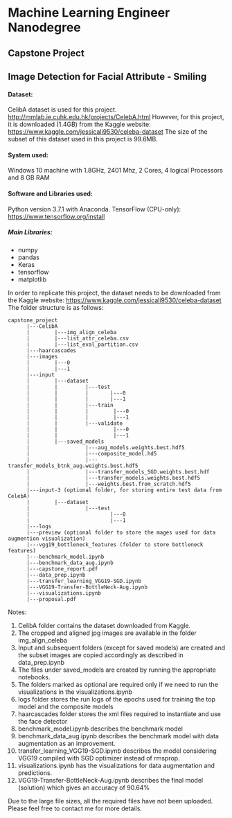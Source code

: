 # Machine Learning Engineer Nanodegree
## Capstone Project 
## Image Detection for Facial Attribute - Smiling


#### Dataset: 
CelibA dataset is used for this project. 
http://mmlab.ie.cuhk.edu.hk/projects/CelebA.html
However, for this project, it is downloaded (1.4GB) from the Kaggle website:
https://www.kaggle.com/jessicali9530/celeba-dataset
The size of the subset of this dataset used in this project is 99.6MB.


#### System used:
Windows 10 machine with 1.8GHz, 2401 Mhz, 2 Cores, 4 logical Processors
and  8 GB RAM


#### Software and Libraries used:
Python version 3.7.1 with Anaconda.
TensorFlow (CPU-only): https://www.tensorflow.org/install
##### Main Libraries:
- numpy
- pandas
- Keras
- tensorflow
- matplotlib



In order to replicate this project, the dataset needs to be downloaded from the Kaggle website: https://www.kaggle.com/jessicali9530/celeba-dataset
The folder structure is as follows:
```
capstone_project
      |---CelibA
      |        |---img_align_celeba
      |        |---list_attr_celeba.csv
      |        |---list_eval_partition.csv
      |---haarcascades
      |---images
      |        |---0
      |        |---1
      |---input
      |        |---dataset
      |        |         |---test
      |        |         |       |---0
      |        |         |       |---1
      |        |         |---train
      |        |         |        |---0
      |        |         |        |---1
      |        |         |---validate
      |        |                  |---0
      |        |                  |---1
      |        |---saved_models
      |                  |---aug_models.weights.best.hdf5
      |                  |---composite_model.hd5
      |                  |---transfer_models_btnk_aug.weights.best.hdf5
      |                  |---transfer_models_SGD.weights.best.hdf
      |                  |---transfer_models.weights.best.hdf5
      |                  |---weights.best.from_scratch.hdf5
      |---input-3 (optional folder, for storing entire test data from CelebA)
      |        |---dataset
      |                  |---test
      |                          |---0
      |                          |---1
      |---logs
      |---preview (optional folder to store the mages used for data augmention visualization)
      |---vgg19_bottleneck_features (folder to store bottleneck features)      
      |---benchmark_model.ipynb
      |---benchmark_data_aug.ipynb
      |---capstone_report.pdf
      |---data_prep.ipynb
      |---transfer_learning_VGG19-SGD.ipynb
      |---VGG19-Transfer-BottleNeck-Aug.ipynb
      |---visualizations.ipynb
      |---proposal.pdf
```
Notes:
1. CelibA folder contains the dataset downloaded from Kaggle.
2. The cropped and aligned jpg images are available in the folder img_align_celeba
3. Input and subsequent folders (except for saved models) are created and the subset images are copied accordingly as described in data_prep.ipynb
4. The files under saved_models are created by running the appropriate notebooks.
5. The folders marked as optional are required only if we need to run the visualizations in the visualizations.ipynb 
6. logs folder stores the run logs of the epochs used for training the top model and the composite models
7. haarcascades folder stores the xml files required to instantiate and use the face detector
8. benchmark_model.ipynb describes the benchmark model
9. benchmark_data_aug.ipynb describes the benchmark model with data augmentation as an improvement.
10. transfer_learning_VGG19-SGD.ipynb describes the model considering VGG19 compiled with SGD optimizer instead of rmsprop.
11. visualizations.ipynb has the visualizations for data augmentation and predictions.
12. VGG19-Transfer-BottleNeck-Aug.ipynb describes the final model (solution) which gives an accuracy of 90.64%

Due to the large file sizes, all the required files have not been uploaded. Please feel free to contact me for more details.

